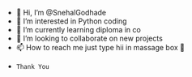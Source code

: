 - 👋 Hi, I’m @SnehalGodhade
- 👀 I’m interested in Python coding
- 🌱 I’m currently learning diploma in co
- 💞️ I’m looking to collaborate on new projects 
- 📫 How to reach me just type hii in massage box 👋
-     Thank You

<!---
SnehalGodhade/SnehalGodhade is a ✨ special ✨ repository because its `README.md` (this file) appears on your GitHub profile.
You can click the Preview link to take a look at your changes.
--->
